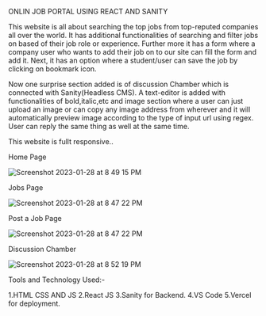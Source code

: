 ONLIN JOB PORTAL USING REACT AND SANITY


This website is all about searching the top jobs from top-reputed companies all over the world.
It has additional functionalities of searching and filter jobs on based of their job role or experience.
Further more it has a form where a company user who wants to add their job on to our site can fill the form and add it.
Next, it has an option where a student/user can save the job by clicking on bookmark icon.


Now one surprise section added is of discussion Chamber which is connected with Sanity(Headless CMS).
A text-editor is added with functionalities of bold,italic,etc and image section where a user can just upload an image or can copy any image address from wherever and it will automatically preview image according to the type of input url using regex.
User can reply the same thing as well at the same time.

This website is fullt responsive..




Home Page

![Screenshot 2023-01-28 at 8 49 15 PM](https://user-images.githubusercontent.com/114575434/215274848-ce9787c7-8bdc-43c5-9f58-f7862b4cecd7.png)


Jobs Page

![Screenshot 2023-01-28 at 8 47 22 PM](https://user-images.githubusercontent.com/114575434/215274857-f2aefecd-f349-4c8c-b703-0c4ad410159a.png)



Post a Job Page


![Screenshot 2023-01-28 at 8 47 22 PM](https://user-images.githubusercontent.com/114575434/215274869-908a1630-83c9-44c6-bf37-dfb76262a895.png)



Discussion Chamber

![Screenshot 2023-01-28 at 8 52 19 PM](https://user-images.githubusercontent.com/114575434/215274887-06fa1c2e-79b1-47f0-b0ee-bdb34d6f1281.png)





Tools and Technology Used:-

1.HTML CSS AND JS
2.React JS
3.Sanity for Backend.
4.VS Code
5.Vercel for deployment.
